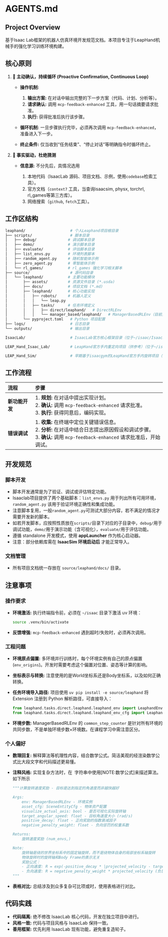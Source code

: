 # AGENTS.md

## Project Overview

基于Isaac Lab框架的机器人仿真环境开发规范文档。本项目专注于LeapHand机械手的强化学习训练环境构建。

## 核心原则

1. **🤖 主动确认，持续循环 (Proactive Confirmation, Continuous Loop)**

   * **操作机制:**

     1. **输出方案:** 在对话中输出完整的下一步方案（代码、计划、分析等）。
     2. **请求确认:** 调用 `mcp-feedback-enhanced` 工具，用一句话摘要请求批准。
     3. **执行:** 获得批准后执行该步骤。
   * **循环机制:**
     一旦步骤执行完毕，必须再次调用 `mcp-feedback-enhanced`，准备进入下一步。
   * **终止条件:** 仅当收到“任务结束”、“停止对话”等明确指令时循环终止。

2. **🧐 事实驱动，杜绝猜测**

   * **信息源:** 不分先后，具情况选用

     1. 本地代码（IsaacLab 源码、项目文档、示例，使用`codebase`检索工具）。
     2. 官方文档（`context7` 工具，当查询isaacsim, physx, torchrl, rl_games等第三方库）。
     3. 网络搜索（`github`, `fetch`工具）。

## 工作区结构

```bash
leaphand/                    # 个人Leaphand项目根目录
├── scripts/                 # 脚本目录
│   ├── debug/              # 调试脚本目录
│   ├── demo/               # 演示脚本目录
│   ├── evaluate/           # 评估脚本目录
│   ├── list_envs.py        # 环境列表脚本
│   ├── random_agent.py     # 随机智能体示例
│   ├── zero_agent.py       # 零智能体示例
│   └── rl_games/           # rl_games 强化学习相关脚本
├── source/                  # 源代码目录
│   └── leaphand/           # 主要功能模块
│       ├── assets/         # 资源文件目录 (*.usda)
│       ├── docs/           # 项目文档 (*.md)
│       ├── leaphand/       # 核心功能实现
│       │   ├── robots/     # 机器人定义
│       │   │   └── leap.py
│       │   ├── tasks/      # 任务环境定义
│       │   │   ├── direct/leaphand/   # DirectRLEnv
│       │   │   └── manager_based/leaphand/   # ManagerBasedRLEnv（目前主要开发目录）
│       └── pyproject.toml   # Python 项目配置
├── logs/                    # 日志目录
└── outputs/                 # 输出目录

IsaacLab/                    # IsaacLab官方核心框架目录（位于~/isaac/IsaacLab）

LEAP_Hand_Isaac_Lab/         # LeapHand官方手内重定向项目（供参考）（位于~/isaac/LEAP_Hand_Isaac_Lab）

LEAP_Hand_Sim/               # 早期基于isaacgym的LeapHand官方手内旋转项目（可参考）（位于~/LEAP_Hand_Sim）
```

## 工作流程

| 流程        | 步骤                                                                                                               |
| :-------- | :--------------------------------------------------------------------------------------------------------------- |
| **新功能开发** | 1. **规划:** 在对话中提出实现计划。<br>2. **确认:** 调用 `mcp-feedback-enhanced` 请求批准。<br>3. **执行:** 获得同意后，编码实现。                  |
| **错误调试**  | 1. **收集:** 在终端中定位关键错误信息。<br>2. **分析:** 在对话中结合日志提出原因假设和调试步骤。<br>3. **确认:** 调用 `mcp-feedback-enhanced` 请求批准后，开始调试。 |


## 开发规范

### 脚本开发

* 脚本开发通常是为了验证、调试或评估特定功能。
* Isaaclab项目提供了两个基础脚本：`list_envs.py` 用于列出所有可用环境，`random_agent.py` 该用于验证环境正确性和集成功能。
* 注意脚本复用，一般`random_agent.py`可测试大部分内容，若不满足的情况才需要开发新的脚本。
* 如若开发脚本，应按照性质放在`scripts/`目录下对应的子目录中，`debug/`用于调试功能，`demo/`用于演示功能（含可视化），`evaluate/`用于评估功能。
* 遵循 standalone 开发模式，使用 **appLauncher** 作为核心启动器。
* 注意：部分依赖库需在 **IsaacSim 环境启动后** 才能正常导入。

### 文档管理

* 所有项目文档统一存放在 `source/leaphand/docs/` 目录。

## 注意事项

### 操作要求

* **环境激活:**
  执行终端指令前，必须在 `~/isaac` 目录下激活 uv 环境：

  ```bash
  source .venv/bin/activate
  ```

* **反馈增强:**
  `mcp-feedback-enhanced` 遇到超时/失败时，必须再次调用。

### 工程问题

* **环境原点偏置:**
  多环境并行训练时，每个环境实例有自己的原点偏置 (`env_origins`)。开发时需要考虑这个偏置对位置、姿态等计算的影响。

* **坐标表示与转换:**
  注意使用的是World坐标系还是Body坐标系，以及如何正确转换。

* **任务环境导入路径:**
  项目使用 `uv pip install -e source/leaphand` 将 Extension 注册到 Python 解析路径，可直接导入：
  ```python
  from leaphand.tasks.direct.leaphand.leaphand_env import LeaphandEnv
  from leaphand.tasks.direct.leaphand.leaphand_env_cfg import LeaphandEnvCfg
  ```
* **环境步数:**
  ManagerBasedRLEnv 的 `common_step_counter` 是针对所有环境的共同步数，不是单独环境步数×环境数。在课程学习中需注意区分。

### 个人偏好

* **数理回复:**
  解释算法等机理性内容，结合数学公式。简洁美观的经渲染数学公式比大段文字和代码描述更易懂。

* **注释风格:**
  实现复杂方法时，在``` ```字符串中使用[NOTE:数学公式]来描述算法。如下所示
    ```python
    """计算旋转速度奖励 - 目标是达到指定的角速度而非越快越好

    Args:
        env: ManagerBasedRLEnv - 环境实例
        asset_cfg: SceneEntityCfg - 物体资产配置
        visualize_actual_axis: bool - 是否可视化实际旋转轴
        target_angular_speed: float - 目标角速度大小 (rad/s)
        positive_decay: float - 正向奖励的指数衰减因子
        negative_penalty_weight: float - 负向惩罚的权重系数

    Returns:
        旋转速度奖励 (num_envs,)

    Note:
        旋转轴是绕的世界坐标系中的固定轴旋转，而不是绕物体自身的局部坐标系轴旋转
        物体旋转时的旋转轴和Body Frame的表示无关
        奖励公式：
        - 正向速度: R = exp(-positive_decay * |projected_velocity - target_angular_speed|)
        - 负向速度: R = negative_penalty_weight * projected_velocity (负惩罚)
    """
    ```

* **表格对比:**
  总结涉及到众多复杂可比项或时，使用表格进行对比。

## 代码实践

* **代码隔离:** 绝不修改 IsaacLab 核心代码，开发在独立项目中进行。
* **风格一致:** 代码与项目风格与 IsaacLab 保持一致。
* **善用框架:** 优先利用 IsaacLab 现有功能，避免重复造轮子。


